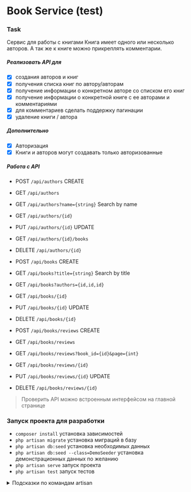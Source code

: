 # Book Service (test)

### Task

Сервис для работы с книгами
Книга имеет одного или несколько авторов.
А так же к книге можно прикреплять комментарии.

##### Реализовать API для 
- [x] создания авторов и книг
- [x] получения списка книг по автору/авторам
- [x] получение информации о конкретном авторе со списком его книг
- [x] получение информации о конкретной книге с ее авторами и комментариями
- [x] для комментариев сделать поддержку пагинации
- [x] удаление книги / автора

##### Дополнительно
- [x] Авторизация
- [x] Книги и авторов могут создавать только авторизованные

##### Работа с API
- POST `/api/authors` CREATE
- GET `/api/authors`
- GET `/api/authors?name={string}` Search by name
- GET `/api/authors/{id}`
- PUT `/api/authors/{id}` UPDATE
- GET `/api/authors/{id}/books`
- DELETE `/api/authors/{id}`

- POST `/api/books` CREATE
- GET `/api/books?title={string}` Search by title
- GET `/api/books?authors={id,id,id}`
- GET `/api/books/{id}`
- PUT `/api/books/{id}` UPDATE
- DELETE `/api/books/{id}`

- POST `/api/books/reviews` CREATE
- GET `/api/books/reviews`
- GET `/api/books/reviews?book_id={id}&page={int}`
- GET `/api/books/reviews/{id}`
- PUT `/api/books/reviews/{id}` UPDATE
- DELETE `/api/books/reviews/{id}`

> Проверить API можно встроенным интерфейсом на главной странице

### Запуск проекта для разработки
- `composer install` установка зависимостей
- `php artisan migrate` установка миграций в базу
- `php artisan db:seed` установка необходимых данных
- `php artisan db:seed --class=DemoSeeder` установка демонстрационных данных по желанию
- `php artisan serve` запуск проекта
- `php artisan test` запуск тестов


<details>
    <summary>Подсказки по командам artisan</summary>

        Генерация компонентов шаблонов
        `php artisan make:component Page`
        `php artisan make:component Forms/Input`

        Генерация коллекций и ресурсов
        `php artisan make:resource BookCollection --collection`
        `php artisan make:resource BookResource`

        Генерация контроллера, ключ --api генерит контроллер с шаблоном для работы API
        `php artisan make:controller BookReviewController --api`

        Генерация валидатора
        `php artisan make:request BookStoreRequest`

        Генерация файла модели
        ключи: -m - миграции, -c - контроллера, -r - ресурс, -f - фабрики, -s - сидинг
        Возможно указание нескольких ключей: -mcr
        `php artisan make:model Book -m`

        Миграция с очисткой
        `php artisan migrate:fresh`
        Миграция одной таблицы
        `php artisan make:migration create_autor_to_book_table`

        Сидинг создание файла
        `php artisan make:seeder UserSeeder`
        Выполнение сидинга в базу
        Ключ --class=DemoSeeder позволит выполнить только определённый сид
        `php artisan db:seed`
        
        Создание фабрики фейковых данных
        Ключ --model=Post позволит создать и модель
        `php artisan make:factory UserFactory`
        
        Обновление загрузчика (например, после появления новых классов)
        `composer dump-autoload`
        
</details>
